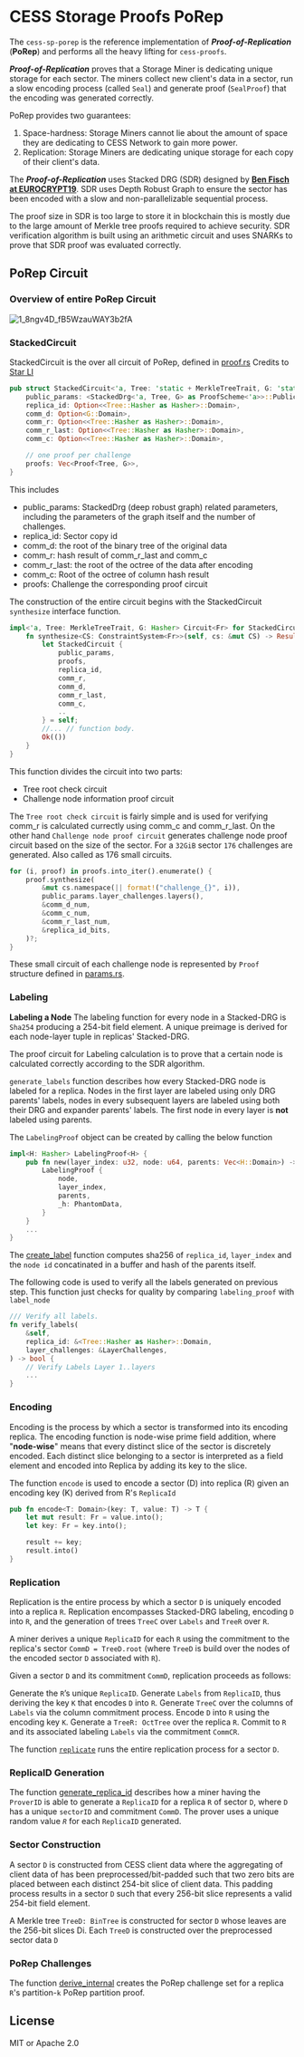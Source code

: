 # CESS Storage Proofs PoRep

The `cess-sp-porep` is the reference implementation of _**Proof-of-Replication**_ (**PoRep**) and performs all the heavy lifting for `cess-proofs`.

_**Proof-of-Replication**_ proves that a Storage Miner is dedicating unique storage for each sector. The miners collect new client's data in a sector, run a slow encoding process (called `Seal`) and generate proof (`SealProof`) that the encoding was generated correctly.

PoRep provides two guarantees:

1. Space-hardness: Storage Miners cannot lie about the amount of space they are dedicating to CESS Network to gain more power.
2. Replication: Storage Miners are dedicating unique storage for each copy of their client's data.

The _**Proof-of-Replication**_ uses Stacked DRG (SDR) designed by [**Ben Fisch at EUROCRYPT19**](https://eprint.iacr.org/2018/702.pdf). SDR uses Depth Robust Graph to ensure the sector has been encoded with a slow and non-parallelizable sequential process.

The proof size in SDR is too large to store it in blockchain this is mostly due to the large amount of Merkle tree proofs required to achieve security. SDR verification algorithm is built using an arithmetic circuit and uses SNARKs to prove that SDR proof was evaluated correctly.

## PoRep Circuit

### Overview of entire PoRep Circuit

![1_8ngv4D_fB5WzauWAY3b2fA](https://user-images.githubusercontent.com/15224865/146317251-22961983-8b0f-49d9-8974-6c4a8de15995.png)

### StackedCircuit

StackedCircuit is the over all circuit of PoRep, defined in [proof.rs](./src/stacked/circuit/proof.rs#L28)
Credits to [Star LI](https://starli.medium.com/filecoin-porep-circuit-introduction-43415d97730c)

```rust
pub struct StackedCircuit<'a, Tree: 'static + MerkleTreeTrait, G: 'static + Hasher> {
    public_params: <StackedDrg<'a, Tree, G> as ProofScheme<'a>>::PublicParams,
    replica_id: Option<<Tree::Hasher as Hasher>::Domain>,
    comm_d: Option<G::Domain>,
    comm_r: Option<<Tree::Hasher as Hasher>::Domain>,
    comm_r_last: Option<<Tree::Hasher as Hasher>::Domain>,
    comm_c: Option<<Tree::Hasher as Hasher>::Domain>,

    // one proof per challenge
    proofs: Vec<Proof<Tree, G>>,
}
```

This includes

- public_params: StackedDrg (deep robust graph) related parameters, including the parameters of the graph itself and the number of challenges.
- replica_id: Sector copy id
- comm_d: the root of the binary tree of the original data
- comm_r: hash result of comm_r_last and comm_c
- comm_r_last: the root of the octree of the data after encoding
- comm_c: Root of the octree of column hash result
- proofs: Challenge the corresponding proof circuit

The construction of the entire circuit begins with the StackedCircuit `synthesize` interface function.

```rust
impl<'a, Tree: MerkleTreeTrait, G: Hasher> Circuit<Fr> for StackedCircuit<'a, Tree, G> {
    fn synthesize<CS: ConstraintSystem<Fr>>(self, cs: &mut CS) -> Result<(), SynthesisError> {
        let StackedCircuit {
            public_params,
            proofs,
            replica_id,
            comm_r,
            comm_d,
            comm_r_last,
            comm_c,
            ..
        } = self;
        //... // function body.
        Ok(())
    }
}

```

This function divides the circuit into two parts:

- Tree root check circuit
- Challenge node information proof circuit

The `Tree root check circuit` is fairly simple and is used for verifying comm_r is calculated currectly using comm_c and comm_r_last.
On the other hand `Challenge node proof circuit` generates challenge node proof circuit based on the size of the sector. For a `32GiB` sector `176` challenges are generated. Also called as 176 small circuits.

```rust
for (i, proof) in proofs.into_iter().enumerate() {
    proof.synthesize(
        &mut cs.namespace(|| format!("challenge_{}", i)),
        public_params.layer_challenges.layers(),
        &comm_d_num,
        &comm_c_num,
        &comm_r_last_num,
        &replica_id_bits,
    )?;
}

```

These small circuit of each challenge node is represented by `Proof` structure defined in [params.rs](./src/stacked/circuit/params.rs#L41).

### Labeling

**Labeling a Node**
The labeling function for every node in a Stacked-DRG is `Sha254` producing a 254-bit field element. A unique preimage is derived for each node-layer tuple in replicas' Stacked-DRG.

The proof circuit for Labeling calculation is to prove that a certain node is calculated correctly according to the SDR algorithm.

`generate_labels` function describes how every Stacked-DRG node is labeled for a replica. Nodes in the first layer are labeled using only DRG parents' labels, nodes in every subsequent layers are labeled using both their DRG and expander parents' labels. The first node in every layer is **not** labeled using parents.

The `LabelingProof` object can be created by calling the below function

```rust
impl<H: Hasher> LabelingProof<H> {
    pub fn new(layer_index: u32, node: u64, parents: Vec<H::Domain>) -> Self {
        LabelingProof {
            node,
            layer_index,
            parents,
            _h: PhantomData,
        }
    }
    ...
}
```

The [create_label](./src/stacked/vanilla/labeling_proof.rs#L28) function computes sha256 of `replica_id`, `layer_index` and the `node id` concatinated in a buffer and hash of the parents itself.

The following code is used to verify all the labels generated on previous step. This function just checks for quality by comparing `labeling_proof` with `label_node`

```rust
/// Verify all labels.
fn verify_labels(
    &self,
    replica_id: &<Tree::Hasher as Hasher>::Domain,
    layer_challenges: &LayerChallenges,
) -> bool {
    // Verify Labels Layer 1..layers
    ...
}
```

### Encoding

Encoding is the process by which a sector is transformed into its encoding replica. The encoding function is node-wise prime field addition, where "**node-wise**" means that every distinct slice of the sector is discretely encoded. Each distinct slice belonging to a sector is interpreted as a field element and encoded into Replica by adding its key to the slice.

The function `encode` is used to encode a sector (D) into replica (R) given an encoding key (K) derived from R's `ReplicaId`

```rust
pub fn encode<T: Domain>(key: T, value: T) -> T {
    let mut result: Fr = value.into();
    let key: Fr = key.into();

    result += key;
    result.into()
}
```

### Replication

Replication is the entire process by which a sector `D` is uniquely encoded into a replica `R`. Replication encompasses Stacked-DRG labeling, encoding `D` into `R`, and the generation of trees `TreeC` over `Labels` and `TreeR` over `R`.

A miner derives a unique `ReplicaID` for each `R` using the commitment to the replica's sector `CommD = TreeD.root` (where `TreeD` is build over the nodes of the encoded sector `D` associated with `R`).

Given a sector `D` and its commitment `CommD`, replication proceeds as follows:

Generate the `R`’s unique `ReplicaID`.
Generate `Labels` from `ReplicaID`, thus deriving the key `K` that encodes `D` into `R`.
Generate `TreeC` over the columns of `Labels` via the column commitment process.
Encode `D` into `R` using the encoding key `K`.
Generate a `TreeR: OctTree` over the replica `R`.
Commit to `R` and its associated labeling `Labels` via the commitment `CommCR`.

The function [`replicate`](./src/drg/vanilla.rs#L440) runs the entire replication process for a sector `D`.

### ReplicaID Generation

The function [generate_replica_id](./src/stacked/vanilla/params.rs#L759) describes how a miner having the `ProverID` is able to generate a `ReplicaID` for a replica `R` of sector `D`, where `D` has a unique `sectorID` and commitment `CommD`. The prover uses a unique random value _`R`_ for each `ReplicaID` generated.

### Sector Construction

A sector `D` is constructed from CESS client data where the aggregating of client data of has been preprocessed/bit-padded such that two zero bits are placed between each distinct 254-bit slice of client data. This padding process results in a sector `D` such that every 256-bit slice represents a valid 254-bit field element.

A Merkle tree `TreeD: BinTree` is constructed for sector `D` whose leaves are the 256-bit slices Di. Each `TreeD` is constructed over the preprocessed sector data `D`

### PoRep Challenges

The function [derive_internal](./src/stacked/vanilla/challenges.rs#L39) creates the PoRep challenge set for a replica `R`'s partition-`k` PoRep partition proof.

## License

MIT or Apache 2.0
